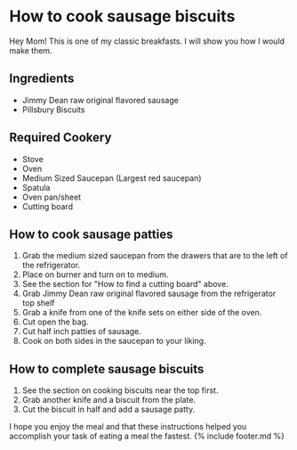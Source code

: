 # How to cook sausage biscuits

Hey Mom! This is one of my classic breakfasts. I will show you how I would make them.

## Ingredients
-   Jimmy Dean raw original flavored sausage
-   Pillsbury Biscuits

## Required Cookery
-   Stove
-   Oven
-   Medium Sized Saucepan (Largest red saucepan)
-   Spatula
-   Oven pan/sheet
-   Cutting board

## How to cook sausage patties
1.  Grab the medium sized saucepan from the drawers that are to the left of the refrigerator.
2.  Place on burner and turn on to medium.
3.  See the section for "How to find a cutting board" above.
4.  Grab Jimmy Dean raw original flavored sausage from the refrigerator top shelf
5.  Grab a knife from one of the knife sets on either side of the oven.
6.  Cut open the bag.
7.  Cut half inch patties of sausage.
8.  Cook on both sides in the saucepan to your liking.

## How to complete sausage biscuits
1.  See the section on cooking biscuits near the top first.
2.  Grab another knife and a biscuit from the plate.
3.  Cut the biscuit in half and add a sausage patty.

I hope you enjoy the meal and that these instructions helped you accomplish your task of eating a meal the fastest.
{% include footer.md %}

